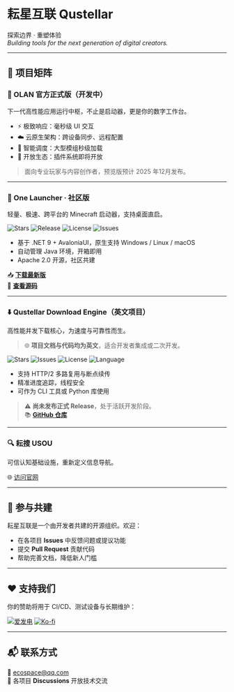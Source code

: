 # 耘星互联 Qustellar

探索边界 · 重塑体验  
*Building tools for the next generation of digital creators.*

---

## 🧩 项目矩阵

### 🚀 OLAN 官方正式版（开发中）

下一代高性能应用运行中枢，不止是启动器，更是你的数字工作台。

- ⚡ 极致响应：毫秒级 UI 交互  
- ☁️ 云原生架构：跨设备同步、远程配置  
- 🧠 智能调度：大型模组秒级加载  
- 🔌 开放生态：插件系统即将开放

> 面向专业玩家与内容创作者，预览版预计 2025 年12月发布。

---

### 🌱 One Launcher · 社区版

轻量、极速、跨平台的 Minecraft 启动器，支持桌面直启。

![Stars](https://img.shields.io/github/stars/Qustellar/OLAN-Dotnet?style=flat&logo=github&color=green)
![Release](https://img.shields.io/github/v/release/Qustellar/OLAN-Dotnet?style=flat&logo=github&color=blue)
![License](https://img.shields.io/github/license/Qustellar/OLAN-Dotnet?style=flat&color=orange)
![Issues](https://img.shields.io/github/issues/Qustellar/OLAN-Dotnet?style=flat&color=red)

- 基于 .NET 9 + AvaloniaUI，原生支持 Windows / Linux / macOS  
- 自动管理 Java 环境，开箱即用  
- Apache 2.0 开源，社区共建

📥 **[下载最新版](https://github.com/Qustellar/OLAN-Dotnet/releases)**  
🐙 **[查看源码](https://github.com/Qustellar/OLAN-Dotnet)**

---

### ⬇️ Qustellar Download Engine（英文项目）

高性能并发下载核心，为速度与可靠性而生。  
> 🌐 **项目文档与代码均为英文**，适合开发者集成或二次开发。

![Stars](https://img.shields.io/github/stars/Qustellar/download-engine?style=flat&logo=github&color=green)
![Issues](https://img.shields.io/github/issues/Qustellar/download-engine?style=flat&color=red)
![License](https://img.shields.io/github/license/Qustellar/download-engine?style=flat&color=orange)
![Language](https://img.shields.io/badge/language-English-blue)

- 支持 HTTP/2 多路复用与断点续传  
- 精准进度追踪，线程安全  
- 可作为 CLI 工具或 Python 库使用

> ⚠️ **尚未发布正式 Release**，处于活跃开发阶段。  
> 📚 **[GitHub 仓库](https://github.com/Qustellar/download-engine)**

---

### 🔍 耘搜 USOU

可信认知基础设施，重新定义信息导航。

🌐 [访问官网](https://usou.cc)

---

## 🤝 参与共建

耘星互联是一个由开发者共建的开源组织。欢迎：

- 在各项目 **Issues** 中反馈问题或提议功能  
- 提交 **Pull Request** 贡献代码  
- 帮助完善文档，降低新人门槛

---

## ❤️ 支持我们

你的赞助将用于 CI/CD、测试设备与长期维护：

[![爱发电](https://img.shields.io/badge/爱发电-Support-FF4F5D?logo=afdian&logoColor=white)](https://afdian.com/a/ecospace)
[![Ko-fi](https://img.shields.io/badge/Ko--fi-Donate-FF5F5F?logo=ko-fi&logoColor=white)](https://ko-fi.com/qustellar)

---

## 📬 联系方式

📧 [ecospace@qq.com](mailto:ecospace@qq.com)  
💬 各项目 **Discussions** 开放技术交流